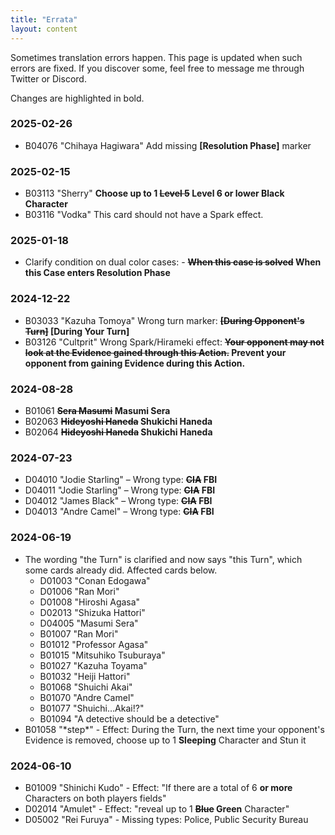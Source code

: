 ```yaml
---
title: "Errata"
layout: content
---
```


Sometimes translation errors happen. This page is updated when such errors are fixed.
If you discover some, feel free to message me through Twitter or Discord.

Changes are highlighted in bold.

### 2025-02-26

* B04076 "Chihaya Hagiwara"  Add missing **[Resolution Phase]** marker

### 2025-02-15

* B03113 "Sherry"  **Choose up to 1 ~~Level 5~~ Level 6 or lower Black Character**
* B03116 "Vodka"  This card should not have a Spark effect.

### 2025-01-18

* Clarify condition on dual color cases: - **~~When this case is solved~~ When this Case enters Resolution Phase**

### 2024-12-22

* B03033 "Kazuha Tomoya"  Wrong turn marker: **~~[During Opponent's Turn]~~ [During Your Turn]**
* B03126 "Cultprit" Wrong Spark/Hirameki effect: **~~Your opponent may not look at the Evidence gained through this Action.~~ Prevent your opponent from gaining Evidence during this Action.**

### 2024-08-28

* B01061 **~~Sera Masumi~~ Masumi Sera**
* B02063 **~~Hideyoshi Haneda~~ Shukichi Haneda**
* B02064 **~~Hideyoshi Haneda~~ Shukichi Haneda**

### 2024-07-23

* D04010 "Jodie Starling" – Wrong type: **~~CIA~~ FBI**
* D04011 "Jodie Starling" – Wrong type: **~~CIA~~ FBI**
* D04012 "James Black" – Wrong type: **~~CIA~~ FBI**
* D04013 "Andre Camel" – Wrong type: **~~CIA~~ FBI**

### 2024-06-19

* The wording "the Turn" is clarified and now says "this Turn", which some cards already did. Affected cards below.
  * D01003 "Conan Edogawa"
  * D01006 "Ran Mori"
  * D01008 "Hiroshi Agasa"
  * D02013 "Shizuka Hattori"
  * D04005 "Masumi Sera"
  * B01007 "Ran Mori"
  * B01012 "Professor Agasa"
  * B01015 "Mitsuhiko Tsuburaya"
  * B01027 "Kazuha Toyama"
  * B01032 "Heiji Hattori"
  * B01068 "Shuichi Akai"
  * B01070 "Andre Camel"
  * B01077 "Shuichi…Akai!?"
  * B01094 "A detective should be a detective"
* B01058 "\*step*" - Effect: During the Turn, the next time your opponent's Evidence is removed, choose up to 1 **Sleeping** Character and Stun it

### 2024-06-10

* B01009 "Shinichi Kudo" - Effect: "If there are a total of 6 **or more** Characters on both players fields"
* D02014 "Amulet" - Effect: "reveal up to 1 **~~Blue~~ Green** Character"
* D05002 "Rei Furuya" - Missing types: Police, Public Security Bureau